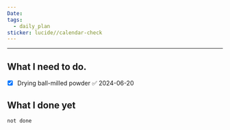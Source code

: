 ```yaml
---
Date: 
tags:
  - daily_plan
sticker: lucide//calendar-check
---
```

---
## What I need to do.

- [x] Drying ball-milled powder ✅ 2024-06-20



## What I done yet
```tasks
not done
```
